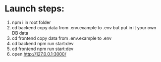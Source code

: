 # Launch steps:
1. npm i in root folder
2. cd backend copy data from .env.example to .env but put in it your own DB data
3. cd frontend copy data from .env.example to .env
4. cd backend npm run start:dev
5. cd frontend npm run start:dev
6. open http://127.0.0.1:3000/
